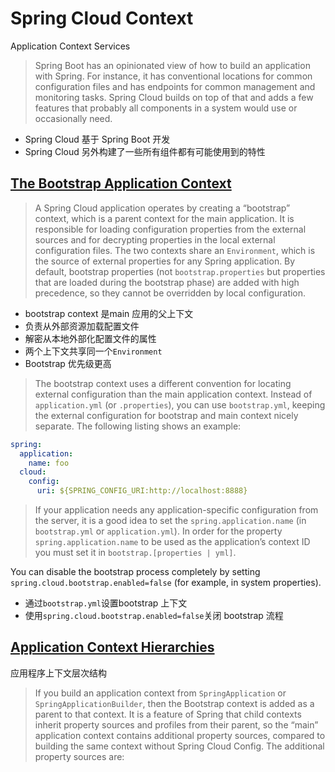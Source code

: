 # Spring Cloud Context 

Application Context Services 

> Spring Boot has an opinionated view of how to build an application with Spring. For instance, it has conventional locations for common configuration files and has endpoints for common management and monitoring tasks. Spring Cloud builds on top of that and adds a few features that probably all components in a system would use or occasionally need.

- Spring Cloud 基于 Spring Boot 开发
- Spring Cloud 另外构建了一些所有组件都有可能使用到的特性

## [The Bootstrap Application Context](https://cloud.spring.io/spring-cloud-static/Hoxton.RELEASE/reference/htmlsingle/#the-bootstrap-application-context)

> A Spring Cloud application operates by creating a “bootstrap” context, which is a parent context for the main application. It is responsible for loading configuration properties from the external sources and for decrypting properties in the local external configuration files. The two contexts share an `Environment`, which is the source of external properties for any Spring application. By default, bootstrap properties (not `bootstrap.properties` but properties that are loaded during the bootstrap phase) are added with high precedence, so they cannot be overridden by local configuration.

- bootstrap context 是main 应用的父上下文
- 负责从外部资源加载配置文件
- 解密从本地外部化配置文件的属性
- 两个上下文共享同一个`Environment`
- Bootstrap 优先级更高

> The bootstrap context uses a different convention for locating external configuration than the main application context. Instead of `application.yml` (or `.properties`), you can use `bootstrap.yml`, keeping the external configuration for bootstrap and main context nicely separate. The following listing shows an example:

```yaml
spring:
  application:
    name: foo
  cloud:
    config:
      uri: ${SPRING_CONFIG_URI:http://localhost:8888}
```

> If your application needs any application-specific configuration from the server, it is a good idea to set the `spring.application.name` (in `bootstrap.yml` or `application.yml`). In order for the property `spring.application.name` to be used as the application’s context ID you must set it in `bootstrap.[properties | yml]`.

You can disable the bootstrap process completely by setting `spring.cloud.bootstrap.enabled=false` (for example, in system properties).

- 通过`bootstrap.yml`设置bootstrap 上下文
- 使用`spring.cloud.bootstrap.enabled=false`关闭 bootstrap 流程

## [ Application Context Hierarchies](https://cloud.spring.io/spring-cloud-static/Hoxton.RELEASE/reference/htmlsingle/#application-context-hierarchies)

应用程序上下文层次结构

> If you build an application context from `SpringApplication` or `SpringApplicationBuilder`, then the Bootstrap context is added as a parent to that context. It is a feature of Spring that child contexts inherit property sources and profiles from their parent, so the “main” application context contains additional property sources, compared to building the same context without Spring Cloud Config. The additional property sources are:

